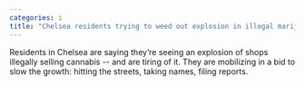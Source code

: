 ```yaml
---
categories: i
title: "Chelsea residents trying to weed out explosion in illegal marijuana shops"
---
```

Residents in Chelsea are saying they’re seeing an explosion of shops illegally selling cannabis -- and are tiring of it. They are mobilizing in a bid to slow the growth: hitting the streets, taking names, filing reports.